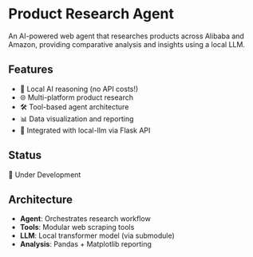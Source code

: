 # Product Research Agent

An AI-powered web agent that researches products across Alibaba and Amazon, providing comparative analysis and insights using a local LLM.

## Features
- 🤖 Local AI reasoning (no API costs!)
- 🌐 Multi-platform product research
- 🛠️ Tool-based agent architecture
- 📊 Data visualization and reporting
- 🔗 Integrated with local-llm via Flask API

## Status
🚧 Under Development

## Architecture
- **Agent**: Orchestrates research workflow
- **Tools**: Modular web scraping tools
- **LLM**: Local transformer model (via submodule)
- **Analysis**: Pandas + Matplotlib reporting